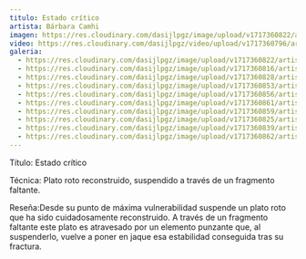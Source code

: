```yaml
---
titulo: Estado crítico
artista: Bárbara Camhi
imagen: https://res.cloudinary.com/dasijlpgz/image/upload/v1717360822/artistas/B%C3%A1rbara%20Camhi/Estado%20cr%C3%ADtico/P1090527.jpg
video: https://res.cloudinary.com/dasijlpgz/video/upload/v1717360796/artistas/B%C3%A1rbara%20Camhi/Estado%20cr%C3%ADtico/Sin_t%C3%ADtulo.mp4
galeria:
  - https://res.cloudinary.com/dasijlpgz/image/upload/v1717360822/artistas/B%C3%A1rbara%20Camhi/Estado%20cr%C3%ADtico/P1090527.jpg
  - https://res.cloudinary.com/dasijlpgz/image/upload/v1717360816/artistas/B%C3%A1rbara%20Camhi/Estado%20cr%C3%ADtico/P1090534.jpg
  - https://res.cloudinary.com/dasijlpgz/image/upload/v1717360828/artistas/B%C3%A1rbara%20Camhi/Estado%20cr%C3%ADtico/P1090535.jpg
  - https://res.cloudinary.com/dasijlpgz/image/upload/v1717360853/artistas/B%C3%A1rbara%20Camhi/Estado%20cr%C3%ADtico/P1090543.jpg
  - https://res.cloudinary.com/dasijlpgz/image/upload/v1717360856/artistas/B%C3%A1rbara%20Camhi/Estado%20cr%C3%ADtico/P1090538.jpg
  - https://res.cloudinary.com/dasijlpgz/image/upload/v1717360861/artistas/B%C3%A1rbara%20Camhi/Estado%20cr%C3%ADtico/P1090539.jpg
  - https://res.cloudinary.com/dasijlpgz/image/upload/v1717360859/artistas/B%C3%A1rbara%20Camhi/Estado%20cr%C3%ADtico/P1090530.jpg
  - https://res.cloudinary.com/dasijlpgz/image/upload/v1717360825/artistas/B%C3%A1rbara%20Camhi/Estado%20cr%C3%ADtico/P1090531.jpg
  - https://res.cloudinary.com/dasijlpgz/image/upload/v1717360839/artistas/B%C3%A1rbara%20Camhi/Estado%20cr%C3%ADtico/P1090542.jpg
  - https://res.cloudinary.com/dasijlpgz/image/upload/v1717360862/artistas/B%C3%A1rbara%20Camhi/Estado%20cr%C3%ADtico/P1090540.jpg
---
```

Título: Estado crítico

Técnica: Plato roto reconstruido, suspendido a través de un fragmento faltante.

Reseña:Desde su punto de máxima vulnerabilidad suspende un plato roto que ha sido cuidadosamente reconstruido. A través de un fragmento faltante este plato es atravesado por un elemento punzante que, al suspenderlo, vuelve a poner en jaque esa estabilidad conseguida tras su fractura.
